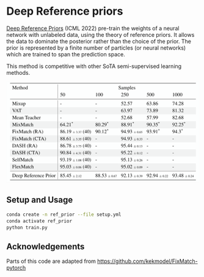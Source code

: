 # Deep Reference priors

[Deep Reference Priors](https://arxiv.org/abs/2202.00187) (ICML 2022) pre-train the weights
of a neural network with unlabeled data, using the theory of reference priors.
It allows the data to dominate the posterior rather than the choice of the
prior. The prior is represented by a finite number of particles (or neural
networks) which are trained to span the prediction space.

This method is competitive with other SoTA semi-supervised learning methods.

<p align="center">
<img src="./assets/ref_prior_table.png" width="600">
</p>
  
## Setup and Usage

```bash
conda create -n ref_prior --file setup.yml
conda activate ref_prior
python train.py
```

## Acknowledgements 
Parts of this code are adapted from https://github.com/kekmodel/FixMatch-pytorch
